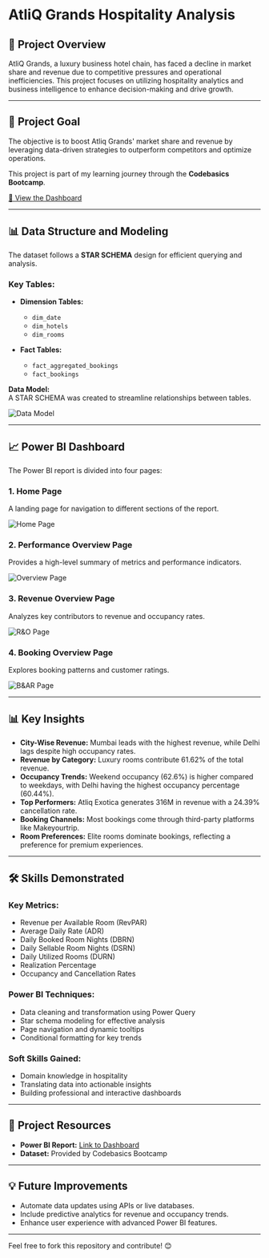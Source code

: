 # AtliQ Grands Hospitality Analysis  

## 📖 Project Overview  

AtliQ Grands, a luxury business hotel chain, has faced a decline in market share and revenue due to competitive pressures and operational inefficiencies. This project focuses on utilizing hospitality analytics and business intelligence to enhance decision-making and drive growth.  

---

## 🎯 Project Goal  

The objective is to boost Atliq Grands' market share and revenue by leveraging data-driven strategies to outperform competitors and optimize operations.  

This project is part of my learning journey through the **Codebasics Bootcamp**.  

[🔗 View the Dashboard](https://app.powerbi.com/view?r=eyJrIjoiM2RiOWMxNDEtMzBlMC00MGRjLTk4MzUtMjBlYWY1MmEwZmY2IiwidCI6ImM2ZTU0OWIzLTVmNDUtNDAzMi1hYWU5LWQ0MjQ0ZGM1YjJjNCJ9)  

---

## 📊 Data Structure and Modeling  

The dataset follows a **STAR SCHEMA** design for efficient querying and analysis.  

### Key Tables:  

- **Dimension Tables:**  
  - `dim_date`  
  - `dim_hotels`  
  - `dim_rooms`  

- **Fact Tables:**  
  - `fact_aggregated_bookings`  
  - `fact_bookings`  

**Data Model:**  
A STAR SCHEMA was created to streamline relationships between tables.  

![Data Model](https://github.com/bhavesh033/AtliQ-Grands-Hospitality--Analysis/blob/main/Star%20Schema.png)  

---

## 📈 Power BI Dashboard  

The Power BI report is divided into four pages:  

### **1. Home Page**  
A landing page for navigation to different sections of the report.  

![Home Page](https://github.com/bhavesh033/AtliQ-Grands-Hospitality--Analysis/blob/main/Home%20Page.png)  

### **2. Performance Overview Page**  
Provides a high-level summary of metrics and performance indicators.  

![Overview Page](https://github.com/bhavesh033/AtliQ-Grands-Hospitality--Analysis/blob/main/Performance%20%20Page.png)  

### **3. Revenue Overview Page**  
Analyzes key contributors to revenue and occupancy rates.  

![R&O Page](https://github.com/bhavesh033/AtliQ-Grands-Hospitality--Analysis/blob/main/Revenue%20Overview.png)  

### **4. Booking Overview Page**  
Explores booking patterns and customer ratings.  

![B&AR Page](https://github.com/bhavesh033/AtliQ-Grands-Hospitality--Analysis/blob/main/Booking%20Overview.png)  

---

## 📊 Key Insights  

- **City-Wise Revenue:** Mumbai leads with the highest revenue, while Delhi lags despite high occupancy rates.  
- **Revenue by Category:** Luxury rooms contribute 61.62% of the total revenue.  
- **Occupancy Trends:** Weekend occupancy (62.6%) is higher compared to weekdays, with Delhi having the highest occupancy percentage (60.44%).  
- **Top Performers:** Atliq Exotica generates 316M in revenue with a 24.39% cancellation rate.  
- **Booking Channels:** Most bookings come through third-party platforms like Makeyourtrip.  
- **Room Preferences:** Elite rooms dominate bookings, reflecting a preference for premium experiences.  

---

## 🛠 Skills Demonstrated  

### **Key Metrics:**  

- Revenue per Available Room (RevPAR)  
- Average Daily Rate (ADR)  
- Daily Booked Room Nights (DBRN)  
- Daily Sellable Room Nights (DSRN)  
- Daily Utilized Rooms (DURN)  
- Realization Percentage  
- Occupancy and Cancellation Rates  

### **Power BI Techniques:**  

- Data cleaning and transformation using Power Query  
- Star schema modeling for effective analysis  
- Page navigation and dynamic tooltips  
- Conditional formatting for key trends  

### **Soft Skills Gained:**  

- Domain knowledge in hospitality  
- Translating data into actionable insights  
- Building professional and interactive dashboards  

---

## 📂 Project Resources  

- **Power BI Report:** [Link to Dashboard](https://app.powerbi.com/view?r=eyJrIjoiM2RiOWMxNDEtMzBlMC00MGRjLTk4MzUtMjBlYWY1MmEwZmY2IiwidCI6ImM2ZTU0OWIzLTVmNDUtNDAzMi1hYWU5LWQ0MjQ0ZGM1YjJjNCJ9)  
- **Dataset:** Provided by Codebasics Bootcamp  

---

## 💡 Future Improvements  

- Automate data updates using APIs or live databases.  
- Include predictive analytics for revenue and occupancy trends.  
- Enhance user experience with advanced Power BI features.  

---

Feel free to fork this repository and contribute! 😊
